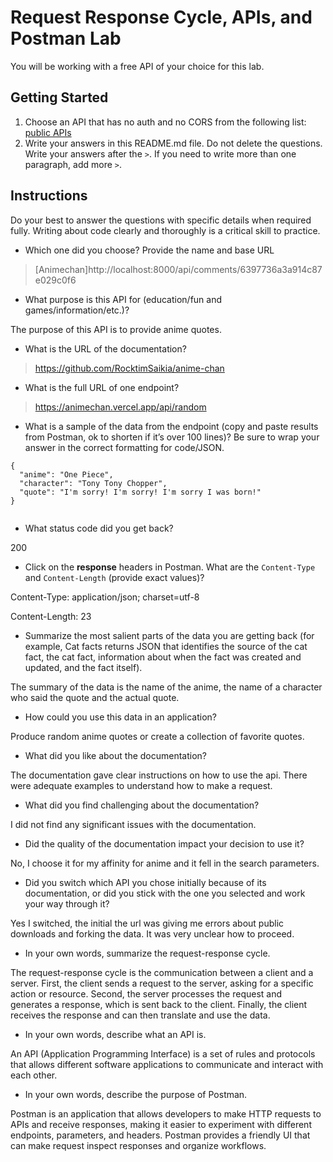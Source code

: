# Request Response Cycle, APIs, and Postman Lab

You will be working with a free API of your choice for this lab.

## Getting Started

1. Choose an API that has no auth and no CORS from the following list: [public APIs](https://github.com/public-apis/public-apis)
1. Write your answers in this README.md file. Do not delete the questions. Write your answers after the `>`. If you need to write more than one paragraph, add more `>`.

## Instructions

Do your best to answer the questions with specific details when required fully. Writing about code clearly and thoroughly is a critical skill to practice. 

- Which one did you choose? Provide the name and base URL

> [Animechan]http://localhost:8000/api/comments/6397736a3a914c87e029c0f6

- What purpose is this API for (education/fun and games/information/etc.)?

 The purpose of this API is to provide anime quotes.

- What is the URL of the documentation?

> https://github.com/RocktimSaikia/anime-chan

- What is the full URL of one endpoint?

> https://animechan.vercel.app/api/random

- What is a sample of the data from the endpoint (copy and paste results from Postman, ok to shorten if it’s over 100 lines)? Be sure to wrap your answer in the correct formatting for code/JSON.

```
{
  "anime": "One Piece",
  "character": "Tony Tony Chopper",
  "quote": "I'm sorry! I'm sorry! I'm sorry I was born!"
}


```

- What status code did you get back?

 200

- Click on the **response** headers in Postman. What are the `Content-Type` and `Content-Length` (provide exact values)?

Content-Type: application/json; charset=utf-8

Content-Length: 23

- Summarize the most salient parts of the data you are getting back (for example, Cat facts returns JSON that identifies the source of the cat fact, the cat fact, information about when the fact was created and updated, and the fact itself).

 The summary of the data is the name of the anime, the name of a character who said the quote and the actual quote.

- How could you use this data in an application?

Produce random anime quotes or create a collection of favorite quotes.

- What did you like about the documentation?

 The documentation gave clear instructions on how to use the api. There were adequate examples to understand how to make a request.

- What did you find challenging about the documentation?

I did not find any significant issues with the documentation.

- Did the quality of the documentation impact your decision to use it?

No, I choose it for my affinity for anime and it fell in the search parameters.

- Did you switch which API you chose initially because of its documentation, or did you stick with the one you selected and work your way through it?

Yes I switched, the initial the url was giving me errors about public downloads and forking the data. It was very unclear how to proceed.

- In your own words, summarize the request-response cycle.

The request-response cycle is the communication between a client and a server.
 First, the client sends a request to the server, asking for a specific action or resource. Second, the server processes the request and generates a response, which is sent back to the client. Finally, the client receives the response and can then translate and use the data.

- In your own words, describe what an API is.

An API (Application Programming Interface) is a set of rules and protocols that allows different software applications to communicate and interact with each other.

- In your own words, describe the purpose of Postman.

 Postman is an application that allows developers to make HTTP requests to APIs and receive responses, making it easier to experiment with different endpoints, parameters, and headers. Postman provides a friendly UI that can make request inspect responses and organize workflows.

